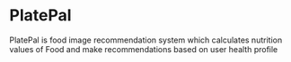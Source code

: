 # PlatePal
PlatePal is food image recommendation system which calculates nutrition values of Food and make recommendations based on user health profile
